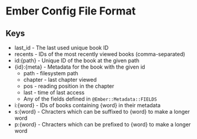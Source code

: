 # Ember Config File Format

## Keys

* last_id - The last used unique book ID
* recents - IDs of the most recently viewed books (comma-separated)
* id:{path} - Unique ID of the book at the given path
* {id}:{meta} - Metadata for the book with the given id
    * path - filesystem path
    * chapter - last chapter viewed
    * pos - reading position in the chapter
    * last - time of last access
    * Any of the fields defined in `@Ember::Metadata::FIELDS`
* i:{word} - IDs of books containing {word} in their metadata
* s:{word} - Chracters which can be suffixed to {word} to make a longer word
* p:{word} - Chracters which can be prefixed to {word} to make a longer word

